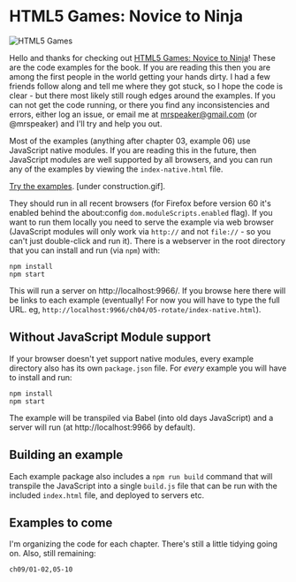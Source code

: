 # HTML5 Games: Novice to Ninja

![HTML5 Games](https://user-images.githubusercontent.com/129330/36218826-9cdf69a0-1183-11e8-9822-a92fdc6cd9ac.png)

Hello and thanks for checking out [HTML5 Games: Novice to Ninja](https://www.sitepoint.com/premium/books/html5games1)! These are the code examples for the book. If you are reading this then you are among the first people in the world getting your hands dirty. I had a few friends follow along and tell me where they got stuck, so I hope the code is clear - but there most likely still rough edges around the examples. If you can not get the code running, or there you find any inconsistencies and errors, either log an issue, or email me at mrspeaker@gmail.com (or @mrspeaker) and I'll try and help you out.

Most of the examples (anything after chapter 03, example 06) use JavaScript native modules. If you are reading this in the future, then JavaScript modules are well supported by all browsers, and you can run any of the examples by viewing the `index-native.html` file.

[Try the examples](https://spbooks.github.io/html5games1/). [under construction.gif].

They should run in all recent browsers (for Firefox before version 60 it's enabled behind the about:config `dom.moduleScripts.enabled` flag). If you want to run them locally you need to serve the example via web browser (JavaScript modules will only work via `http://` and not `file://` - so you can't just double-click and run it). There is a webserver in the root directory that you can install and run (via `npm`) with:

```
npm install
npm start
```

This will run a server on http://localhost:9966/. If you browse here there will be links to each example (eventually! For now you will have to type the full URL. eg, `http://localhost:9966/ch04/05-rotate/index-native.html`).

## Without JavaScript Module support

If your browser doesn't yet support native modules, every example directory also has its own `package.json` file. For *every* example you will have to install and run:

```
npm install
npm start
```

The example will be transpiled via Babel (into old days JavaScript) and a server will run (at http://localhost:9966 by default).

## Building an example

Each example package also includes a `npm run build` command that will transpile the JavaScript into a single `build.js` file that can be run with the included `index.html` file, and deployed to servers etc.


## Examples to come

I'm organizing the code for each chapter. There's still a little tidying going on. Also, still remaining:

```
ch09/01-02,05-10
```
